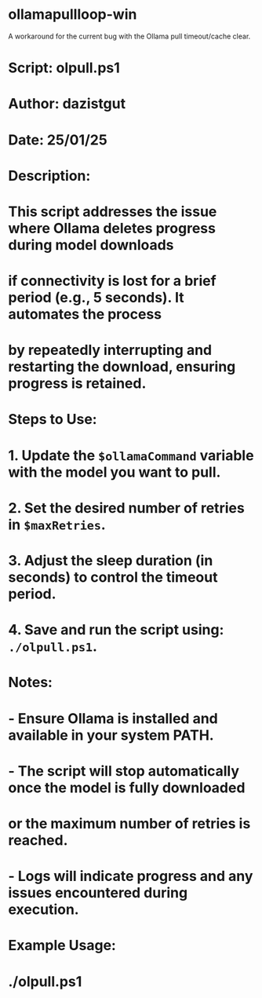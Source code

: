 # ollamapullloop-win
A workaround for the current bug with the Ollama pull timeout/cache clear.

# Script: olpull.ps1
# Author: dazistgut
# Date: 25/01/25
#
# Description:
# This script addresses the issue where Ollama deletes progress during model downloads 
# if connectivity is lost for a brief period (e.g., 5 seconds). It automates the process 
# by repeatedly interrupting and restarting the download, ensuring progress is retained.
#
# Steps to Use:
# 1. Update the `$ollamaCommand` variable with the model you want to pull.
# 2. Set the desired number of retries in `$maxRetries`.
# 3. Adjust the sleep duration (in seconds) to control the timeout period.
# 4. Save and run the script using: `./olpull.ps1`.
#
# Notes:
# - Ensure Ollama is installed and available in your system PATH.
# - The script will stop automatically once the model is fully downloaded 
#   or the maximum number of retries is reached.
# - Logs will indicate progress and any issues encountered during execution.
#
# Example Usage:
# ./olpull.ps1
